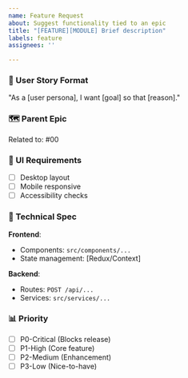 ```yaml
---
name: Feature Request
about: Suggest functionality tied to an epic
title: "[FEATURE][MODULE] Brief description"
labels: feature
assignees: ''

---
```


### 🚀 User Story Format  
"As a [user persona], I want [goal] so that [reason]."

### 🗺️ Parent Epic  
<!-- Link to parent epic if applicable -->
Related to: #00 

### 🎨 UI Requirements  
- [ ] Desktop layout  
- [ ] Mobile responsive  
- [ ] Accessibility checks  

### 🔧 Technical Spec  
**Frontend**:  
- Components: `src/components/...`  
- State management: [Redux/Context]  

**Backend**:  
- Routes: `POST /api/...`  
- Services: `src/services/...`  

### 📊 Priority  
- [ ] P0-Critical (Blocks release)  
- [ ] P1-High (Core feature)  
- [ ] P2-Medium (Enhancement)  
- [ ] P3-Low (Nice-to-have)  